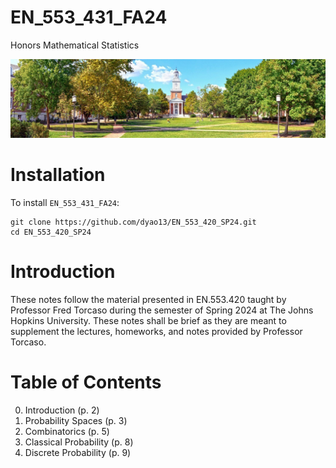 # EN_553_431_FA24

Honors Mathematical Statistics

![Gilman Hall](https://github.com/dyao13/EN_553_420_SP24/blob/main/gilman_hall.jpg)

# Installation
To install `EN_553_431_FA24`:
```
git clone https://github.com/dyao13/EN_553_420_SP24.git
cd EN_553_420_SP24
```

# Introduction
These notes follow the material presented in EN.553.420 taught by Professor Fred Torcaso during the semester of Spring 2024 at The Johns Hopkins University. These notes shall be brief as they are meant to supplement the lectures, homeworks, and notes provided by Professor Torcaso.

# Table of Contents
0. Introduction (p. 2)
1. Probability Spaces (p. 3)
2. Combinatorics (p. 5)
3. Classical Probability (p. 8)
4. Discrete Probability (p. 9)
